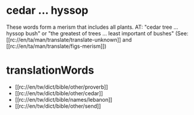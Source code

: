 # cedar ... hyssop

These words form a merism that includes all plants. AT: "cedar tree ... hyssop bush" or "the greatest of trees ... least important of bushes" (See: [[rc://en/ta/man/translate/translate-unknown]] and [[rc://en/ta/man/translate/figs-merism]])

# translationWords

* [[rc://en/tw/dict/bible/other/proverb]]
* [[rc://en/tw/dict/bible/other/cedar]]
* [[rc://en/tw/dict/bible/names/lebanon]]
* [[rc://en/tw/dict/bible/other/send]]